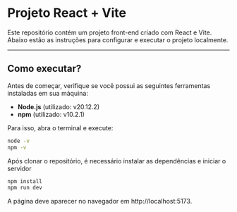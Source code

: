 # Projeto React + Vite

Este repositório contém um projeto front-end criado com React e Vite. Abaixo estão as instruções para configurar e executar o projeto localmente.

---

## Como executar?

Antes de começar, verifique se você possui as seguintes ferramentas instaladas em sua máquina:

* **Node.js** (utilizado: v20.12.2)
* **npm** (utilizado: v10.2.1)

Para isso, abra o terminal e execute:

```bash
node -v    
npm -v  
```

Após clonar o repositório, é necessário instalar as dependências e iniciar o servidor
```bash
npm install
npm run dev
````

A página deve aparecer no navegador em http://localhost:5173.